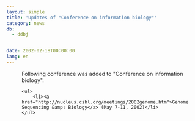 ```yaml
---
layout: simple
title: 'Updates of "Conference on information biology"'
category: news
db:
  - ddbj


date: 2002-02-18T00:00:00
lang: en
---
```


<dd>Following conference was added to "Conference on information biology".

    <ul>
        <li><a href="http://nucleus.cshl.org/meetings/2002genome.htm">Genome Sequencing &amp; Biology</a> (May 7-11, 2002)</li>
    </ul>
</dd>

